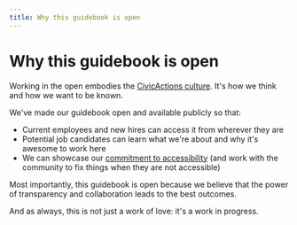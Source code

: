 ```yaml
---
title: Why this guidebook is open
---
```


# Why this guidebook is open

Working in the open embodies the [CivicActions culture](../about-civicactions/culture.md). It's how we think and how we want to be known.

We've made our guidebook open and available publicly so that:

- Current employees and new hires can access it from wherever they are
- Potential job candidates can learn what we're about and why it's awesome to work here
- We can showcase our [commitment to accessibility](https://accessibility.civicactions.com/) (and work with the community to fix things when they are not accessible)

Most importantly, this guidebook is open because we believe that the power of transparency and collaboration leads to the best outcomes.

And as always, this is not just a work of love: it's a work in progress.
